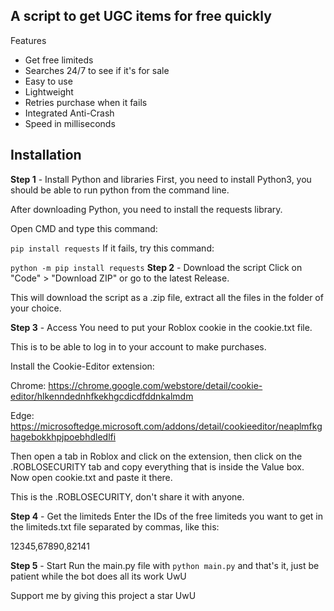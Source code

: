 ## A script to get UGC items for free quickly

Features
- Get free limiteds
- Searches 24/7 to see if it's for sale
- Easy to use
- Lightweight
- Retries purchase when it fails
- Integrated Anti-Crash
- Speed in milliseconds

## Installation
**Step 1** - Install Python and libraries
First, you need to install Python3, you should be able to run python from the command line.

After downloading Python, you need to install the requests library.

Open CMD and type this command:

`pip install requests`
If it fails, try this command:

`python -m pip install requests`
**Step 2** - Download the script
Click on "Code" > "Download ZIP" or go to the latest Release.

This will download the script as a .zip file, extract all the files in the folder of your choice.

**Step 3** - Access
You need to put your Roblox cookie in the cookie.txt file.

This is to be able to log in to your account to make purchases.

Install the Cookie-Editor extension:

Chrome: https://chrome.google.com/webstore/detail/cookie-editor/hlkenndednhfkekhgcdicdfddnkalmdm

Edge: https://microsoftedge.microsoft.com/addons/detail/cookieeditor/neaplmfkghagebokkhpjpoebhdledlfi

Then open a tab in Roblox and click on the extension, then click on the .ROBLOSECURITY tab and copy everything that is inside the Value box. Now open cookie.txt and paste it there.

This is the .ROBLOSECURITY, don't share it with anyone.

**Step 4** - Get the limiteds
Enter the IDs of the free limiteds you want to get in the limiteds.txt file separated by commas, like this:

12345,67890,82141

**Step 5** - Start
Run the main.py file with `python main.py` and that's it, just be patient while the bot does all its work UwU

Support me by giving this project a star UwU
